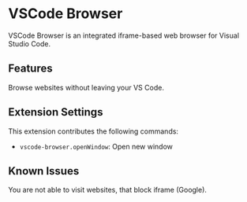 # VSCode Browser

VSCode Browser is an integrated iframe-based web browser for Visual Studio Code.

## Features

Browse websites without leaving your VS Code.

## Extension Settings

This extension contributes the following commands:

* `vscode-browser.openWindow`: Open new window

## Known Issues

You are not able to visit websites, that block iframe (Google).